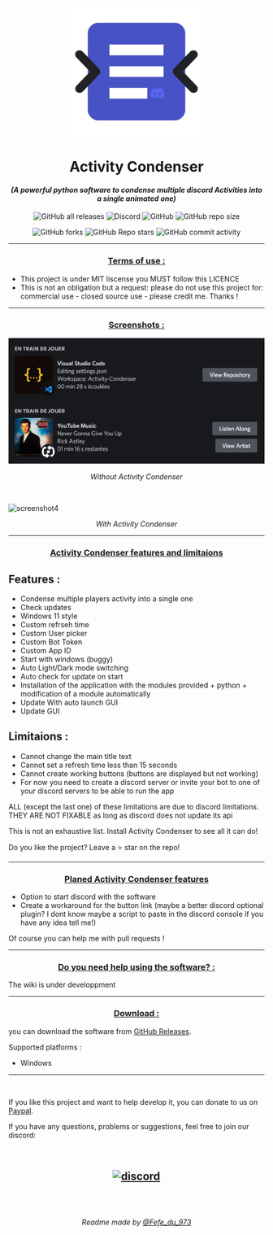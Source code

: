 <p align="center"><img src="main.png" alt="icon-launcher"></p>

<h1 align="center">Activity Condenser</h1>

#### [<p align="center">]() *(A powerful python software to condense multiple discord Activities into a single animated one)*
[<p align="center">]()
![GitHub all releases](https://img.shields.io/github/downloads/Fefedu973/Activity-Condenser/total?style=for-the-badge)
![Discord](https://img.shields.io/discord/807892248935006208?style=for-the-badge)
![GitHub](https://img.shields.io/github/license/Fefedu973/Activity-Condenser?style=for-the-badge)
![GitHub repo size](https://img.shields.io/github/repo-size/Fefedu973/Activity-Condenser?style=for-the-badge)
[<p align="center">]()
![GitHub forks](https://img.shields.io/github/forks/Fefedu973/Activity-Condenser?style=for-the-badge)
![GitHub Repo stars](https://img.shields.io/github/stars/Fefedu973/Activity-Condenser?style=for-the-badge)
![GitHub commit activity](https://img.shields.io/github/commit-activity/w/Fefedu973/Activity-Condenser?style=for-the-badge)


---
### **<ins><p align="center">Terms of use :</p>**
- This project is under MIT liscense you MUST follow this LICENCE
- This is not an obligation but a request: please do not use this project for: commercial use - closed source use - please credit me. Thanks !

---

### **<ins><p align="center">Screenshots :</p>**


<img src="without.png" alt="screenshot3"><p align="center"> *Without Activity Condenser*

&nbsp;

<img src="with.gif" alt="screenshot4"><p align="center"> *With Activity Condenser*

---

### **<ins><p align="center">Activity Condenser features and limitaions</p>**

## **Features :**
- Condense multiple players activity into a single one
- Check updates 
- Windows 11 style
- Custom refrseh time
- Custom User picker
- Custom Bot Token
- Custom App ID
- Start with windows (buggy)
- Auto Light/Dark mode switching
- Auto check for update on start
- Installation of the application with the modules provided + python + modification of a module automatically
- Update With auto launch GUI
- Update GUI

## **Limitaions :**
- Cannot change the main title text
- Cannot set a refresh time less than 15 seconds
- Cannot create working buttons (buttons are displayed but not working)
- For now you need to create a discord server or invite your bot to one of your discord servers to be able to run the app

ALL (except the last one) of these limitations are due to discord limitations. THEY ARE NOT FIXABLE as long as discord does not update its api

This is not an exhaustive list. Install Activity Condenser to see all it can do!
  
Do you like the project? Leave a ⭐ star on the repo!

---

### **<ins><p align="center">Planed Activity Condenser features</p>**

- Option to start discord with the software
- Create a workaround for the button link (maybe a better discord optional plugin? I dont know maybe a script to paste in the discord console if you have any idea tell me!)

Of course you can help me with pull requests !

---

### **<ins><p align="center">Do you need help using the software? :</p>**

The wiki is under developpment

---
### **<ins><p align="center">Download :</p>**

you can download the software from [GitHub Releases](https://github.com/Fefedu973/Activity-Condeser/releases).

Supported platforms :

- Windows 

---

<br>

If you like this project and want to help develop it, you can donate to us on [Paypal](https://www.paypal.me/).

If you have any questions, problems or suggestions, feel free to join our discord:

<br>

[<p align="center"><img src="https://discordapp.com/api/guilds/807892248935006208/embed.png?style=banner2" alt="discord">](https://discord.gg/Q8tSgzvDWQ) 
---

<br>
<br>

[<p align="center">]() *Readme made by [@Fefe_du_973](https://github.com/Fefedu973)*  </p>
